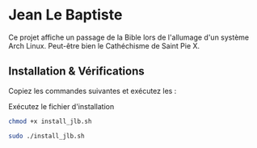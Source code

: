 # Jean Le Baptiste

Ce projet affiche un passage de la Bible lors de l'allumage d'un système Arch Linux.
Peut-être bien le Cathéchisme de Saint Pie X.

## Installation & Vérifications

Copiez les commandes suivantes et exécutez les :
   
   Exécutez le fichier d'installation
   ```sh
   chmod +x install_jlb.sh

   sudo ./install_jlb.sh
   ```
